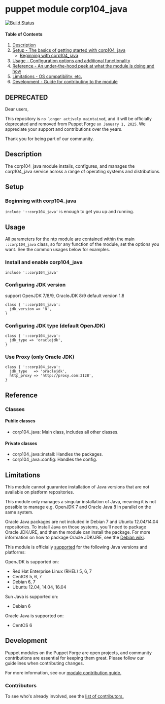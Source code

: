 # puppet module corp104_java
[![Build Status](https://travis-ci.org/104corp/puppet-corp104_java.svg?branch=master)](https://travis-ci.org/104corp/puppet-corp104_java)


#### Table of Contents

1. [Description](#description)
1. [Setup - The basics of getting started with corp104_java](#setup)
    * [Beginning with corp104_java](#beginning-with-corp104_java)
1. [Usage - Configuration options and additional functionality](#usage)
1. [Reference - An under-the-hood peek at what the module is doing and how](#reference)
1. [Limitations - OS compatibility, etc.](#limitations)
1. [Development - Guide for contributing to the module](#development)

## DEPRECATED

Dear users,

This repository is `no longer actively maintained`, and it will be officially deprecated and removed from Puppet Forge `on January 1, 2025`. We appreciate your support and contributions over the years.

Thank you for being part of our community.

## Description

The corp104_java module installs, configures, and manages the corp104_java service across a range of operating systems and distributions.

## Setup

### Beginning with corp104_java

`include '::corp104_java'` is enough to get you up and running.

## Usage

All parameters for the ntp module are contained within the main `::corp104_java` class, so for any function of the module, set the options you want. See the common usages below for examples.

### Install and enable corp104_java

```puppet
include '::corp104_java'
```

### Configuring JDK version
support OpenJDK 7/8/9, OracleJDK 8/9 default version 1.8

```puppet
class { '::corp104_java':
  jdk_version => '8',
}
```


### Configuring JDK type (default OpenJDK)

```puppet
class { '::corp104_java':
  jdk_type => 'oraclejdk',
}
```

### Use Proxy (only Oracle JDK)

```puppet
class { '::corp104_java':
  jdk_type   => 'oraclejdk',
  http_proxy => 'http://proxy.com:3128',
}
```

## Reference

### Classes

#### Public classes

* corp104_java: Main class, includes all other classes.

#### Private classes

* corp104_java::install: Handles the packages.
* corp104_java::config: Handles the config.

## Limitations

This module cannot guarantee installation of Java versions that are not available on  platform repositories.

This module only manages a singular installation of Java, meaning it is not possible to manage e.g. OpenJDK 7 and Oracle Java 8 in parallel on the same system.

Oracle Java packages are not included in Debian 7 and Ubuntu 12.04/14.04 repositories. To install Java on those systems, you'll need to package Oracle JDK/JRE, and then the module can install the package. For more information on how to package Oracle JDK/JRE, see the [Debian wiki](http://wiki.debian.org/JavaPackage).

This module is officially [supported](https://forge.puppetlabs.com/supported) for the following Java versions and platforms:

OpenJDK is supported on:

* Red Hat Enterprise Linux (RHEL) 5, 6, 7
* CentOS 5, 6, 7
* Debian 6, 7
* Ubuntu 12.04, 14.04, 16.04

Sun Java is supported on:

* Debian 6

Oracle Java is supported on:

* CentOS 6

## Development

Puppet modules on the Puppet Forge are open projects, and community contributions are essential for keeping them great. Please follow our guidelines when contributing changes.

For more information, see our [module contribution guide.](https://docs.puppetlabs.com/forge/contributing.html)

### Contributors

To see who's already involved, see the [list of contributors.](https://github.com/104corp/puppet-corp104_java/graphs/contributors)
